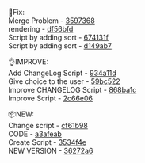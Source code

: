 🐛Fix: <br>
Merge Problem - [3597368](../../commit/3597368) <br>
rendering - [df56bfd](../../commit/df56bfd) <br>
Script by adding sort - [674131f](../../commit/674131f) <br>
Script by adding sort - [d149ab7](../../commit/d149ab7) <br>

👌IMPROVE: <br>
Add ChangeLog Script - [934a11d](../../commit/934a11d) <br>
Give choice to the user - [59bc522](../../commit/59bc522) <br>
Improve CHANGELOG Script - [868ba1c](../../commit/868ba1c) <br>
Improve Script - [2c66e06](../../commit/2c66e06) <br>

📦NEW: <br>
Change script - [cf61b98](../../commit/cf61b98) <br>
CODE - [a3afeab](../../commit/a3afeab) <br>
Create Script - [3534f4e](../../commit/3534f4e) <br>
NEW VERSION - [36272a6](../../commit/36272a6) <br>
